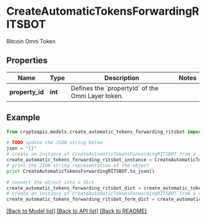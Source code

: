 # CreateAutomaticTokensForwardingRITSBOT

Bitcoin Omni Token

## Properties
Name | Type | Description | Notes
------------ | ------------- | ------------- | -------------
**property_id** | **int** | Defines the &#x60;propertyId&#x60; of the Omni Layer token. | 

## Example

```python
from cryptoapis.models.create_automatic_tokens_forwarding_ritsbot import CreateAutomaticTokensForwardingRITSBOT

# TODO update the JSON string below
json = "{}"
# create an instance of CreateAutomaticTokensForwardingRITSBOT from a JSON string
create_automatic_tokens_forwarding_ritsbot_instance = CreateAutomaticTokensForwardingRITSBOT.from_json(json)
# print the JSON string representation of the object
print CreateAutomaticTokensForwardingRITSBOT.to_json()

# convert the object into a dict
create_automatic_tokens_forwarding_ritsbot_dict = create_automatic_tokens_forwarding_ritsbot_instance.to_dict()
# create an instance of CreateAutomaticTokensForwardingRITSBOT from a dict
create_automatic_tokens_forwarding_ritsbot_form_dict = create_automatic_tokens_forwarding_ritsbot.from_dict(create_automatic_tokens_forwarding_ritsbot_dict)
```
[[Back to Model list]](../README.md#documentation-for-models) [[Back to API list]](../README.md#documentation-for-api-endpoints) [[Back to README]](../README.md)



